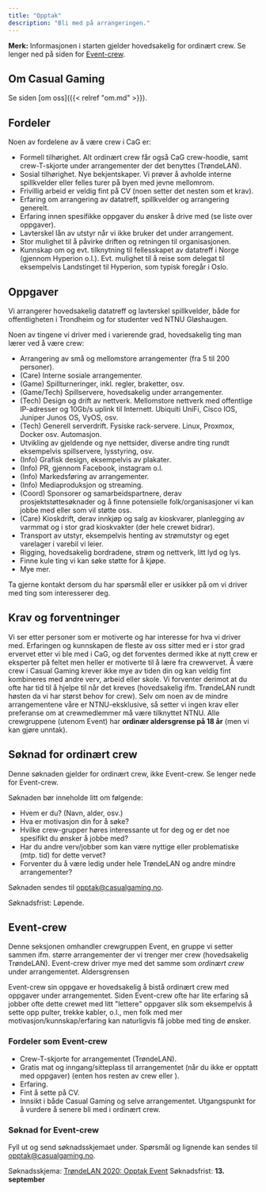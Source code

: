 ```yaml
---
title: "Opptak"
description: "Bli med på arrangeringen."
---
```


**Merk:** Informasjonen i starten gjelder hovedsakelig for ordinært crew. Se lenger ned på siden for [Event-crew](#event-crew).

## Om Casual Gaming

Se siden [om oss]({{< relref "om.md" >}}).

## Fordeler

Noen av fordelene av å være crew i CaG er:

- Formell tilhørighet. Alt ordinært crew får også CaG crew-hoodie, samt crew-T-skjorte under arrangementer der det benyttes (TrøndeLAN).
- Sosial tilhørighet. Nye bekjentskaper. Vi prøver å avholde interne spillkvelder eller felles turer på byen med jevne mellomrom.
- Frivillig arbeid er veldig fint på CV (noen setter det nesten som et krav).
- Erfaring om arrangering av datatreff, spillkvelder og arrangering generelt.
- Erfaring innen spesifikke oppgaver du ønsker å drive med (se liste over oppgaver).
- Lavterskel lån av utstyr når vi ikke bruker det under arrangement.
- Stor mulighet til å påvirke driften og retningen til organisasjonen.
- Kunnskap om og evt. tilknytning til fellesskapet av datatreff i Norge (gjennom Hyperion o.l.). Evt. mulighet til å reise som delegat til eksempelvis Landstinget til Hyperion, som typisk foregår i Oslo.

## Oppgaver

Vi arrangerer hovedsakelig datatreff og lavterskel spillkvelder, både for offentligheten i Trondheim og for studenter ved NTNU Gløshaugen.

Noen av tingene vi driver med i varierende grad, hovedsakelig ting man lærer ved å være crew:

- Arrangering av små og mellomstore arrangementer (fra 5 til 200 personer).
- (Care) Interne sosiale arrangementer.
- (Game) Spillturneringer, inkl. regler, braketter, osv.
- (Game/Tech) Spillservere, hovedsakelig under arrangementer.
- (Tech) Design og drift av nettverk. Mellomstore nettverk med offentlige IP-adresser og 10Gb/s uplink til Internett. Ubiquiti UniFi, Cisco IOS, Juniper Junos OS, VyOS, osv.
- (Tech) Generell serverdrift. Fysiske rack-servere. Linux, Proxmox, Docker osv. Automasjon.
- Utvikling av gjeldende og nye nettsider, diverse andre ting rundt eksempelvis spillservere, lysstyring, osv.
- (Info) Grafisk design, eksempelvis av plakater.
- (Info) PR, gjennom Facebook, instagram o.l.
- (Info) Markedsføring av arrangementer.
- (Info) Mediaproduksjon og streaming.
- (Coord) Sponsorer og samarbeidspartnere, derav prosjektstøttesøknader og å finne potensielle folk/organisasjoner vi kan jobbe med eller som vil støtte oss.
- (Care) Kioskdrift, derav innkjøp og salg av kioskvarer, planlegging av varmmat og i stor grad kioskvakter (der hele crewet bidrar).
- Transport av utstyr, eksempelvis henting av strømutstyr og eget varelager i varebil vi leier.
- Rigging, hovedsakelig bordradene, strøm og nettverk, litt lyd og lys.
- Finne kule ting vi kan søke støtte for å kjøpe.
- Mye mer.

Ta gjerne kontakt dersom du har spørsmål eller er usikker på om vi driver med ting som interesserer deg.

## Krav og forventninger

Vi ser etter personer som er motiverte og har interesse for hva vi driver med. Erfaringen og kunnskapen de fleste av oss sitter med er i stor grad ervervet etter vi ble med i CaG, og det forventes dermed ikke at nytt crew er eksperter på feltet men heller er motiverte til å lære fra crewvervet. Å være crew i Casual Gaming krever ikke mye av tiden din og kan veldig fint kombineres med andre verv, arbeid eller skole. Vi forventer derimot at du ofte har tid til å hjelpe til når det kreves (hovedsakelig ifm. TrøndeLAN rundt høsten da vi har størst behov for crew). Selv om noen av de mindre arrangementene våre er NTNU-eksklusive, så setter vi ingen krav eller preferanse om at crewmedlemmer må være tilknyttet NTNU. Alle crewgruppene (utenom Event) har **ordinær aldersgrense på 18 år** (men vi kan gjøre unntak).

## Søknad for ordinært crew

Denne søknaden gjelder for ordinært crew, ikke Event-crew. Se lenger nede for Event-crew.

Søknaden bør inneholde litt om følgende:

- Hvem er du? (Navn, alder, osv.)
- Hva er motivasjon din for å søke?
- Hvilke crew-grupper høres interessante ut for deg og er det noe spesifikt du ønsker å jobbe med?
- Har du andre verv/jobber som kan være nyttige eller problematiske (mtp. tid) for dette vervet?
- Forventer du å være ledig under hele TrøndeLAN og andre mindre arrangementer?

Søknaden sendes til [opptak@casualgaming.no](mailto:opptak@casualgaming.no).

Søknadsfrist: Løpende.

## Event-crew

Denne seksjonen omhandler crewgruppen Event, en gruppe vi setter sammen ifm. større arrangementer der vi trenger mer crew (hovedsakelig TrøndeLAN). Event-crew driver mye med det samme som *ordinært crew* under arrangementet. Aldersgrensen

Event-crew sin oppgave er hovedsakelig å bistå ordinært crew med oppgaver under arrangementet. Siden Event-crew ofte har lite erfaring så jobber ofte dette crewet med litt "lettere" oppgaver slik som eksempelvis å sette opp pulter, trekke kabler, o.l., men folk med mer motivasjon/kunnskap/erfaring kan naturligvis få jobbe med ting de ønsker.

### Fordeler som Event-crew

- Crew-T-skjorte for arrangementet (TrøndeLAN).
- Gratis mat og inngang/sitteplass til arrangementet (når du ikke er opptatt med oppgaver) (enten hos resten av crew eller ).
- Erfaring.
- Fint å sette på CV.
- Innsikt i både Casual Gaming og selve arrangementet. Utgangspunkt for å vurdere å senere bli med i ordinært crew.

### Søknad for Event-crew

Fyll ut og send søknadsskjemaet under. Spørsmål og lignende kan sendes til [opptak@casualgaming.no](mailto:opptak@casualgaming.no).

Søknadsskjema: [TrøndeLAN 2020: Opptak Event](https://docs.google.com/forms/d/e/1FAIpQLSd_nspXfYeV0ysbBqxe33D9kwlcYAnI9P5x-Np3FdvRYI4D4Q/viewform?usp=sf_link)
Søknadsfrist: **13. september**
